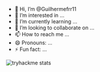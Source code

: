 - 👋 Hi, I’m @Guilhermefrr11
- 👀 I’m interested in ...
- 🌱 I’m currently learning ...
- 💞️ I’m looking to collaborate on ...
- 📫 How to reach me ...
- 😄 Pronouns: ...
- ⚡ Fun fact: ...

<!---
Guilhermefrr11/Guilhermefrr11 is a ✨ special ✨ repository because its `README.md` (this file) appears on your GitHub profile.
You can click the Preview link to take a look at your changes.
--->
![tryhackme stats](https://raw.githubusercontent.com/<Guilhermefrr11>/<Guilhermefrr11>/master/assets/thm_propic.png)

